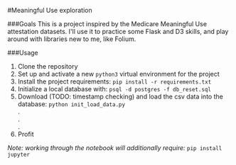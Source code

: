 #Meaningful Use exploration

###Goals
This is a project inspired by the Medicare Meaningful Use attestation datasets.
I'll use it to practice some Flask and D3 skills, and play around with libraries
new to me, like Folium.


###Usage
1. Clone the repository
1. Set up and activate a new `python3` virtual environment for the project
1. Install the project requirements: `pip install -r requirements.txt`
1. Initialize a local database with: `psql -d postgres -f db_reset.sql`
1. Download (TODO: timestamp checking) and load the csv data into the database:
`python init_load_data.py`
<br>.<br>.<br>.<br>
7. Profit


*Note: working through the notebook will additionally require:*
`pip install jupyter`
